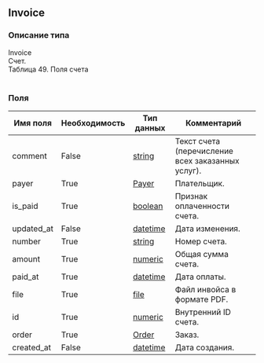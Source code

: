
## Invoice

### Описание типа
Invoice<br/>Счет.<br/>Таблица 49. Поля счета<br/><br/>
### Поля

| Имя поля | Необходимость | Тип данных | Комментарий |
|---|---|---|---|
|comment|False|[string](/docs/types/string.md)|Текст счета (перечисление всех заказанных услуг).<br/>|
|payer|True|[Payer](/docs/types/Payer.md)|Плательщик.<br/>|
|is_paid|True|[boolean](/docs/types/boolean.md)|Признак оплаченности счета.<br/>|
|updated_at|False|[datetime](/docs/types/datetime.md)|Дата изменения.<br/>|
|number|True|[string](/docs/types/string.md)|Номер счета.<br/>|
|amount|True|[numeric](/docs/types/numeric.md)|Общая сумма счета.<br/>|
|paid_at|True|[datetime](/docs/types/datetime.md)|Дата оплаты.<br/>|
|file|True|[file](/docs/types/file.md)|Файл инвойса в формате PDF.<br/>|
|id|True|[numeric](/docs/types/numeric.md)|Внутренний ID счета.<br/>|
|order|True|[Order](/docs/types/Order.md)|Заказ.<br/>|
|created_at|False|[datetime](/docs/types/datetime.md)|Дата создания.<br/>|
